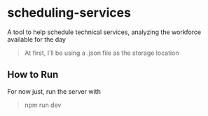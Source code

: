 # scheduling-services
A tool to help schedule technical services, analyzing the workforce available for the day

>At first, I’ll be using a .json file as the storage location

## How to Run
For now just, run the server with 
>npm run dev
